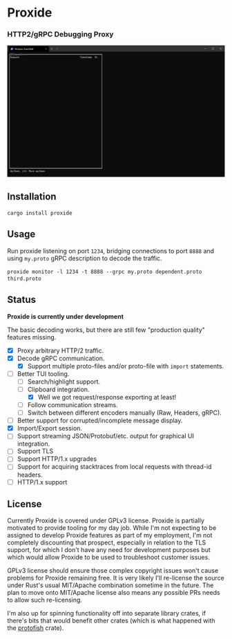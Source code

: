 # Proxide
### HTTP2/gRPC Debugging Proxy

![Demo](images/proxide.gif)

## Installation

```
cargo install proxide
```

## Usage

Run proxide listening on port `1234`, bridging connections to port `8888` and
using `my.proto` gRPC description to decode the traffic.

```
proxide monitor -l 1234 -t 8888 --grpc my.proto dependent.proto third.proto
```

## Status

**Proxide is currently under development**

The basic decoding works, but there are still few "production quality" features
missing.

- [x] Proxy arbitrary HTTP/2 traffic.
- [x] Decode gRPC communication.
  - [x] Support multiple proto-files and/or proto-file with `import` statements.
- [ ] Better TUI tooling.
  - [ ] Search/highlight support.
  - [ ] Clipboard integration.
    - [x] Well we got request/response exporting at least!
  - [ ] Follow communication streams.
  - [ ] Switch between different encoders manually (Raw, Headers, gRPC).
- [ ] Better support for corrupted/incomplete message display.
- [x] Import/Export session.
- [ ] Support streaming JSON/Protobuf/etc. output for graphical UI integration.
- [ ] Support TLS
- [ ] Support HTTP/1.x upgrades
- [ ] Support for acquiring stacktraces from local requests with thread-id
  headers.
- [ ] HTTP/1.x support

## License

Currently Proxide is covered under GPLv3 license. Proxide is partially
motivated to provide tooling for my day job. While I'm not expecting to be
assigned to develop Proxide features as part of my employment, I'm not
completely discounting that prospect, especially in relation to the TLS
support, for which I don't have any need for development purposes but which
would allow Proxide to be used to troubleshoot customer issues.

GPLv3 license should ensure those complex copyright issues won't cause problems
for Proxide remaining free. It is very likely I'll re-license the source under
Rust's usual MIT/Apache combination sometime in the future. The plan to move
onto MIT/Apache license also means any possible PRs needs to allow such
re-licensing.

I'm also up for spinning functionality off into separate library crates, if
there's bits that would benefit other crates (which is what happened with the
[protofish] crate).

[protofish]: https://github.com/Rantanen/protofish
